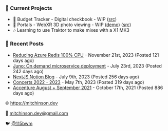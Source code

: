 ### 📌 Current Projects
- 💸 Budget Tracker - Digital checkbook - WIP ([src](https://github.com/bmitchinson/budget-entry))
- 📸 Portals - WebXR 3D photo viewing - WIP ([demo](https://portals.mitchinson.dev/)) ([src](https://github.com/bmitchinson/vr-jpg-viewer-webxr))
- 🎶 Learning to use Traktor to make mixes with a X1 MK3

### 📝 Recent Posts

- [Reducing Azure Redis 100% CPU](https://blog.mitchinson.dev/redis-cpu) - November 21st, 2023 (Posted 121 days ago)
- [Juno: On demand microservice deployment](https://blog.mitchinson.dev/juno) - July 23rd, 2023 (Posted 242 days ago)
- [NextJS Notion Blog](https://blog.mitchinson.dev/blog-2023) - July 9th, 2023 (Posted 256 days ago)
- [Concerts 2022 - 2023](https://blog.mitchinson.dev/concerts-2023) - May 7th, 2023 (Posted 319 days ago)
- [Accenture August + September 2021](https://blog.mitchinson.dev/pillar/aug-sep-21) - October 17th, 2021 (Posted 886 days ago)

🌐 https://mitchinson.dev

💌 mitchinson.dev@gmail.com

🐦 [@115bwm](https://twitter.com/115bwm)